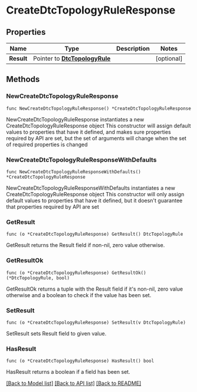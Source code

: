 # CreateDtcTopologyRuleResponse

## Properties

Name | Type | Description | Notes
------------ | ------------- | ------------- | -------------
**Result** | Pointer to [**DtcTopologyRule**](DtcTopologyRule.md) |  | [optional] 

## Methods

### NewCreateDtcTopologyRuleResponse

`func NewCreateDtcTopologyRuleResponse() *CreateDtcTopologyRuleResponse`

NewCreateDtcTopologyRuleResponse instantiates a new CreateDtcTopologyRuleResponse object
This constructor will assign default values to properties that have it defined,
and makes sure properties required by API are set, but the set of arguments
will change when the set of required properties is changed

### NewCreateDtcTopologyRuleResponseWithDefaults

`func NewCreateDtcTopologyRuleResponseWithDefaults() *CreateDtcTopologyRuleResponse`

NewCreateDtcTopologyRuleResponseWithDefaults instantiates a new CreateDtcTopologyRuleResponse object
This constructor will only assign default values to properties that have it defined,
but it doesn't guarantee that properties required by API are set

### GetResult

`func (o *CreateDtcTopologyRuleResponse) GetResult() DtcTopologyRule`

GetResult returns the Result field if non-nil, zero value otherwise.

### GetResultOk

`func (o *CreateDtcTopologyRuleResponse) GetResultOk() (*DtcTopologyRule, bool)`

GetResultOk returns a tuple with the Result field if it's non-nil, zero value otherwise
and a boolean to check if the value has been set.

### SetResult

`func (o *CreateDtcTopologyRuleResponse) SetResult(v DtcTopologyRule)`

SetResult sets Result field to given value.

### HasResult

`func (o *CreateDtcTopologyRuleResponse) HasResult() bool`

HasResult returns a boolean if a field has been set.


[[Back to Model list]](../README.md#documentation-for-models) [[Back to API list]](../README.md#documentation-for-api-endpoints) [[Back to README]](../README.md)


